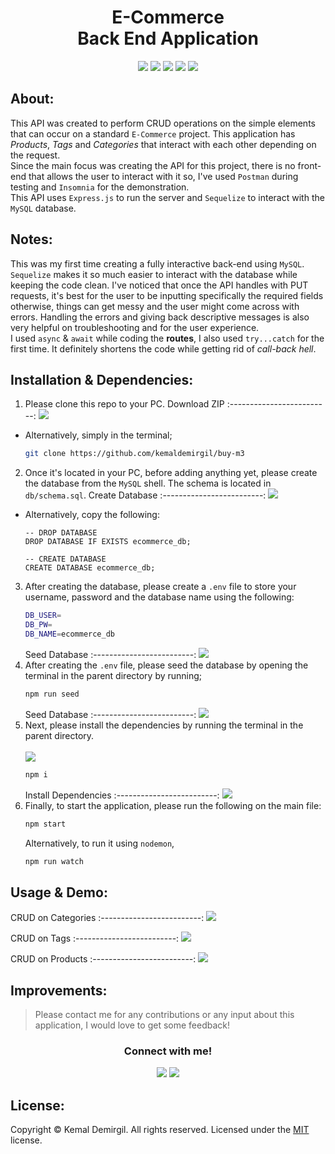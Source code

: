 <h1 align = "center"> E-Commerce <br> Back End Application </h1>
<p align = "center">
  <img src="https://img.shields.io/npm/v/npm?color=red&logo=npm"/>
  <img src="https://img.shields.io/node/v/jest"/>
  <img src="https://img.shields.io/github/license/kemaldemirgil/buy-m3?color=cyan&label=License&logo=github&logoColor=cyan"/>
  <img src="https://img.shields.io/github/issues/kemaldemirgil/buy-m3?color=yellow&label=Issues&logo=github&logoColor=yellow">
  <img src="https://img.shields.io/github/last-commit/kemaldemirgil/buy-m3?color=orange&label=Last%20Commit&logo=git&logoColor=orange">
</p>

## About:
This API was created to perform CRUD operations on the simple elements that can occur on a standard `E-Commerce` project. This application has *Products*, *Tags* and *Categories* that interact with each other depending on the request.\
Since the main focus was creating the API for this project, there is no front-end that allows the user to interact with it so, I've used `Postman` during testing and `Insomnia` for the demonstration.\
This API uses `Express.js` to run the server and `Sequelize` to interact with the `MySQL` database.

## Notes:
This was my first time creating a fully interactive back-end using `MySQL`. `Sequelize` makes it so much easier to interact with the database while keeping the code clean. I've noticed that once the API handles with PUT requests, it's best for the user to be inputting specifically the required fields otherwise, things can get messy and the user might come across with errors. Handling the errors and giving back descriptive messages is also very helpful on troubleshooting and for the user experience.\
I used `async` & `await` while coding the **routes**, I also used `try...catch` for the first time. It definitely shortens the code while getting rid of *call-back hell*.

## Installation & Dependencies:
1. Please clone this repo to your PC.
    Download ZIP
    :-------------------------:
    ![](/assets/clone.gif)

  - Alternatively, simply in the terminal;
    ```bash
    git clone https://github.com/kemaldemirgil/buy-m3
    ```
2. Once it's located in your PC, before adding anything yet, please create the database from the `MySQL` shell. The schema is located in `db/schema.sql`.
     Create Database
    :-------------------------:
    ![](/assets/schema.gif)
  - Alternatively, copy the following:
    ```mysql
    -- DROP DATABASE
    DROP DATABASE IF EXISTS ecommerce_db;

    -- CREATE DATABASE
    CREATE DATABASE ecommerce_db;
    ```
3. After creating the database, please create a `.env` file to store your username, password and the database name using the following:
    ```bash
    DB_USER=
    DB_PW=
    DB_NAME=ecommerce_db
    ```
     Seed Database
    :-------------------------:
    ![](/assets/env.gif)
4. After creating the `.env` file, please seed the database by opening the terminal in the parent directory by running;
    ```bash
    npm run seed
    ```
     Seed Database
    :-------------------------:
    ![](/assets/seed.gif)
5. Next, please install the dependencies by running the terminal in the parent directory.\
    \
    ![](/assets/depen.PNG)
    ```bash
    npm i
    ```
     Install Dependencies
    :-------------------------:
    ![](/assets/depen.gif)
6. Finally, to start the application, please run the following on the main file:
    ```bash
    npm start
    ```
    Alternatively, to run it using `nodemon`,
    ```bash
    npm run watch
    ```



## Usage & Demo:

CRUD on Categories
:-------------------------:
![](/assets/category.gif)

CRUD on Tags
:-------------------------:
![](/assets/tag.gif)  

CRUD on Products
:-------------------------:
![](/assets/product.gif)  

## Improvements:

> Please contact me for any contributions or any input about this application, I would love to get some feedback!

<h3 align = "center">Connect with me!</h3>
<p align="center">
  <a href="https://www.linkedin.com/in/kemaldemirgil/" target="_blank"><img src="https://img.shields.io/badge/LinkedIn-0077B5?style=plastic&logo=linkedin&logoColor=white"/></a>
  <a href="mailto: kemal.demirgil@hotmail.com" target="_blank"><img src="https://img.shields.io/badge/Gmail-D14836?style=plastic&logo=gmail&logoColor=white"/></a>
</p>

## License:
Copyright © Kemal Demirgil. All rights reserved.
Licensed under the [MIT](https://github.com/kemaldemirgil/buy-m3/blob/main/LICENSE) license.
